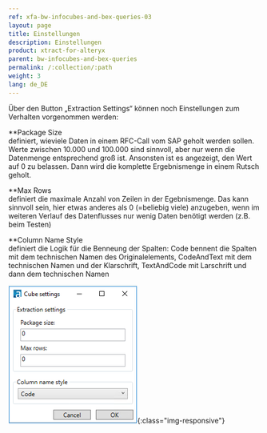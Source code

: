 ```yaml
---
ref: xfa-bw-infocubes-and-bex-queries-03
layout: page
title: Einstellungen
description: Einstellungen
product: xtract-for-alteryx
parent: bw-infocubes-and-bex-queries
permalink: /:collection/:path
weight: 3
lang: de_DE
---
```


Über den Button „Extraction Settings“ können noch Einstellungen zum Verhalten vorgenommen werden:

**Package Size<br>
definiert, wieviele Daten in einem RFC-Call vom SAP geholt werden sollen. Werte zwischen 10.000 und 100.000 sind sinnvoll, aber nur wenn die Datenmenge entsprechend groß ist. Ansonsten ist es angezeigt, den Wert auf 0 zu belassen. Dann wird die komplette Ergebnismenge in einem Rutsch geholt.

**Max Rows<br>
definiert die maximale Anzahl von Zeilen in der Egebnismenge. Das kann sinnvoll sein, hier etwas anderes als 0 (=beliebig viele) anzugeben, wenn im weiteren Verlauf des Datenflusses nur wenig Daten benötigt werden (z.B. beim Testen)

**Column Name Style<br>
definiert die Logik für die Benneung der Spalten: Code bennent die Spalten mit dem technischen Namen des Originalelements, CodeAndText mit dem technischen Namen und der Klarschrift, TextAndCode mit Larschrift und dann dem technischen Namen


![Designer](/img/content/xfa/bwcube04.png){:class="img-responsive"}


